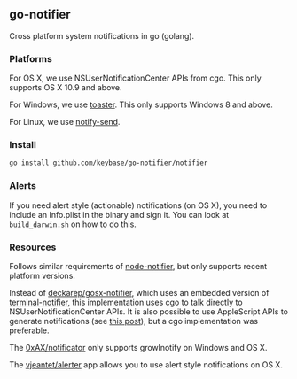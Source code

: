 ## go-notifier

Cross platform system notifications in go (golang).

### Platforms

For OS X, we use NSUserNotificationCenter APIs from cgo. This only supports OS X 10.9 and above.

For Windows, we use [toaster](https://github.com/nels-o/toaster). This only supports Windows 8 and above.

For Linux, we use [notify-send](http://man.cx/notify-send).

### Install

```sh
go install github.com/keybase/go-notifier/notifier
```

### Alerts

If you need alert style (actionable) notifications (on OS X), you need to include an Info.plist
in the binary and sign it. You can look at `build_darwin.sh` on how to do this.

### Resources

Follows similar requirements of [node-notifier](https://github.com/mikaelbr/node-notifier),
but only supports recent platform versions.

Instead of [deckarep/gosx-notifier](https://github.com/deckarep/gosx-notifier), which uses an embedded version of [terminal-notifier](https://github.com/julienXX/terminal-notifier),
this implementation uses cgo to talk directly to NSUserNotificationCenter APIs. It is also possible to use AppleScript APIs to generate notifications (see [this post](https://apple.stackexchange.com/questions/57412/how-can-i-trigger-a-notification-center-notification-from-an-applescript-or-shel/115373#115373)),
but a cgo implementation was preferable.

The [0xAX/notificator](https://github.com/0xAX/notificator) only supports growlnotify on Windows and OS X.

The [vjeantet/alerter](https://github.com/vjeantet/alerter) app allows you to use alert style notifications on OS X.
